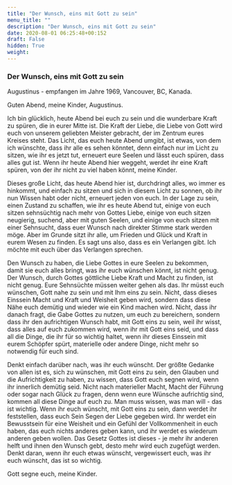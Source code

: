 ```yaml
---
title: "Der Wunsch, eins mit Gott zu sein"
menu_title: ""
description: "Der Wunsch, eins mit Gott zu sein"
date: 2020-08-01 06:25:48+00:152
draft: False
hidden: True
weight:
---
```

### Der Wunsch, eins mit Gott zu sein

Augustinus - empfangen im Jahre 1969, Vancouver, BC, Kanada.

Guten Abend, meine Kinder, Augustinus.

Ich bin glücklich, heute Abend bei euch zu sein und die wunderbare Kraft zu spüren, die in eurer Mitte ist. Die Kraft der Liebe, die Liebe von Gott wird euch von unserem geliebten Meister gebracht, der im Zentrum eures Kreises steht. Das Licht, das euch heute Abend umgibt, ist etwas, von dem ich wünschte, dass ihr alle es sehen könntet, denn einfach nur im Licht zu sitzen, wie ihr es jetzt tut, erneuert eure Seelen und lässt euch spüren, dass alles gut ist. Wenn ihr heute Abend hier weggeht, werdet ihr eine Kraft spüren, von der ihr nicht zu viel haben könnt, meine Kinder.

Dieses große Licht, das heute Abend hier ist, durchdringt alles, wo immer es hinkommt, und einfach zu sitzen und sich in diesem Licht zu sonnen, ob ihr nun Wissen habt oder nicht, erneuert jeden von euch. In der Lage zu sein, einen Zustand zu schaffen, wie ihr es heute Abend tut, einige von euch sitzen sehnsüchtig nach mehr von Gottes Liebe, einige von euch sitzen neugierig, suchend, aber mit guten Seelen, und einige von euch sitzen mit einer Sehnsucht, dass euer Wunsch nach direkter Stimme stark werden möge. Aber im Grunde sitzt ihr alle, um Frieden und Glück und Kraft in eurem Wesen zu finden. Es sagt uns also, dass es ein Verlangen gibt. Ich möchte mit euch über das Verlangen sprechen.

Den Wunsch zu haben, die Liebe Gottes in eure Seelen zu bekommen, damit sie euch alles bringt, was ihr euch wünschen könnt, ist nicht genug. Der Wunsch, durch Gottes göttliche Liebe Kraft und Macht zu finden, ist nicht genug. Eure Sehnsüchte müssen weiter gehen als das. Ihr müsst euch wünschen, Gott nahe zu sein und mit Ihm eins zu sein. Nicht, dass dieses Einssein Macht und Kraft und Weisheit geben wird, sondern dass diese Nähe euch demütig und wieder wie ein Kind machen wird. Nicht, dass ihr danach fragt, die Gabe Gottes zu nutzen, um euch zu bereichern, sondern dass ihr den aufrichtigen Wunsch habt, mit Gott eins zu sein, weil ihr wisst, dass alles auf euch zukommen wird, wenn ihr mit Gott eins seid, und dass all die Dinge, die ihr für so wichtig haltet, wenn ihr dieses Einssein mit eurem Schöpfer spürt, materielle oder andere Dinge, nicht mehr so notwendig für euch sind.

Denkt einfach darüber nach, was ihr euch wünscht. Der größte Gedanke von allen ist es, sich zu wünschen, mit Gott eins zu sein, den Glauben und die Aufrichtigkeit zu haben, zu wissen, dass Gott euch segnen wird, wenn ihr innerlich demütig seid. Nicht nach materieller Macht, Macht der Führung oder sogar nach Glück zu fragen, denn wenn eure Wünsche aufrichtig sind, kommen all diese Dinge auf euch zu. Man muss wissen, was man will - das ist wichtig. Wenn ihr euch wünscht, mit Gott eins zu sein, dann werdet ihr feststellen, dass euch Sein Segen der Liebe gegeben wird. Ihr werdet ein Bewusstsein für eine Weisheit und ein Gefühl der Vollkommenheit in euch haben, das euch nichts anderes geben kann, und ihr werdet es wiederum anderen geben wollen. Das Gesetz Gottes ist dieses - je mehr ihr anderen helft und ihnen den Wunsch gebt, desto mehr wird euch zugefügt werden. Denkt daran, wenn ihr euch etwas wünscht, vergewissert euch, was ihr euch wünscht, das ist so wichtig.

Gott segne euch, meine Kinder.
